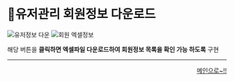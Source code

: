 # 📌유저관리 회원정보 다운로드   

![유저정보 다운](https://user-images.githubusercontent.com/105382798/182335218-9cdcdc4b-d82d-4273-b2e9-55c3288fae03.png)
![회원 엑셀정보](https://user-images.githubusercontent.com/105382798/182335053-8982955c-7e4d-4440-a522-124e5d8fb995.png)

해당 버튼을 **클릭하면 엑셀파일 다운로드하여 회원정보 목록을 확인 가능 하도록** 구현
***
<div align="right">   
  
[메인으로~!!](https://github.com/Runu09/finalproject/blob/main/%EA%B5%AC%ED%98%84%EC%84%A4%EB%AA%85/%EA%B4%80%EB%A6%AC%EC%9E%90%20%EB%A9%94%EC%9D%B8.md)   

</div>
